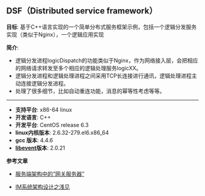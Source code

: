 
DSF（Distributed service framework）
-----
**目标**: 基于C++语言实现的一个简单分布式服务框架示例，包括一个逻辑分发服务实现（类似于Nginx），一个逻辑应用实现

**简介**: 
* 逻辑分发进程logicDispatch的功能类似于Nginx，作为网络接入层，会把相应的网络请求转发至多个相应的逻辑处理服务logicXX。
* 逻辑分发进程和逻辑处理进程之间采用TCP长连接进行通讯，逻辑处理进程主动连接逻辑分发进程。
* 处理了很多细节，比如自动重连功能，消息的幂等性考虑等等。

---
  
* **支持平台**: x86-64 linux  
* **开发语言**: C++  
* **开发平台**: CentOS release 6.3 
* **linux内核版本**: 2.6.32-279.el6.x86_64 
* **gcc 版本**: 4.4.6
* **[libevent](http://libevent.org/)版本**: 2.0.21


**参考文章**

* [服务端架构中的“网关服务器”](http://blog.51cto.com/yaocoder/1374280)

* [IM系统架构设计之浅见](http://blog.51cto.com/yaocoder/1412029)




